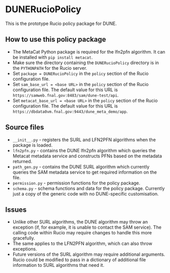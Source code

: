 # DUNERucioPolicy
This is the prototype Rucio policy package for DUNE.

## How to use this policy package
* The MetaCat Python package is required for the lfn2pfn algorithm. It can be installed with `pip install metacat`.
* Make sure the directory containing the `DUNERucioPolicy` directory is in the `PYTHONPATH` for the Rucio server.
* Set `package = DUNERucioPolicy` in the `policy` section of the Rucio configuration file.
* Set `sam_base_url = <base URL>` in the `policy` section of the Rucio configuration file. The default value for this URL is `https://samweb.fnal.gov:8483/sam/dune-test/api`.
* Set `metacat_base_url = <base URL>` in the `policy` section of the Rucio configuration file. The default value for this URL is `https://dbdata0vm.fnal.gov:9443/dune_meta_demo/app`.

## Source files
* `__init__.py` - registers the SURL and LFN2PFN algorithms when the package is loaded.
* `lfn2pfn.py` - contains the DUNE lfn2pfn algorithm which queries the Metacat metadata service and constructs PFNs based on the metadata returned.
* `path_gen.py` - contains the DUNE SURL algorithm which currently queries the SAM metadata service to get required information on the file.
* `permission.py` - permission functions for the policy package.
* `schema.py` - schema functions and data for the policy package. Currently just a copy of the generic code with no DUNE-specific customisation.

## Issues
* Unlike other SURL algorithms, the DUNE algorithm may throw an exception (if, for example, it is unable to contact the SAM service). The calling code within Rucio may require changes to handle this more gracefully.
* The same applies to the LFN2PFN algorithm, which can also throw exceptions.
* Future versions of the SURL algorithm may require additional arguments. Rucio could be modified to pass in a dictionary of additional file information to SURL algorithms that need it.
